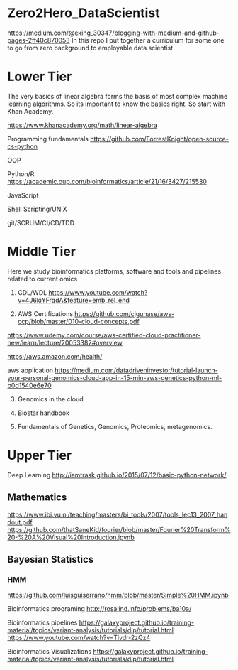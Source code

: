 # Zero2Hero_DataScientist
https://medium.com/@eking_30347/blogging-with-medium-and-github-pages-2ff40c870053
In this repo I put together a curriculum for some one to go from zero background to employable data scientist


# Lower Tier
The very basics of linear algebra forms the basis of most complex machine learning algorithms. So its important to know the basics right.
So start with Khan Academy.

https://www.khanacademy.org/math/linear-algebra

Programming fundamentals
https://github.com/ForrestKnight/open-source-cs-python

OOP

Python/R
https://academic.oup.com/bioinformatics/article/21/16/3427/215530

JavaScript

Shell Scripting/UNIX

git/SCRUM/CI/CD/TDD

# Middle Tier
Here we study bioinformatics platforms, software and tools and pipelines related to current omics

1. CDL/WDL
https://www.youtube.com/watch?v=4J6kiYFrqdA&feature=emb_rel_end


2. AWS Certifications
https://github.com/cjgunase/aws-ccp/blob/master/010-cloud-concepts.pdf

https://www.udemy.com/course/aws-certified-cloud-practitioner-new/learn/lecture/20053382#overview

https://aws.amazon.com/health/

aws application
https://medium.com/datadriveninvestor/tutorial-launch-your-personal-genomics-cloud-app-in-15-min-aws-genetics-python-ml-b0d1540e6e70


3. Genomics in the cloud


4. Biostar handbook

5. Fundamentals of Genetics, Genomics, Proteomics, metagenomics.


# Upper Tier
Deep Learning
http://iamtrask.github.io/2015/07/12/basic-python-network/

## Mathematics
https://www.ibi.vu.nl/teaching/masters/bi_tools/2007/tools_lec13_2007_handout.pdf
https://github.com/thatSaneKid/fourier/blob/master/Fourier%20Transform%20-%20A%20Visual%20Introduction.ipynb

## Bayesian Statistics
### HMM
https://github.com/luisguiserrano/hmm/blob/master/Simple%20HMM.ipynb

Bioinformatics programing
http://rosalind.info/problems/ba10a/

Bioinformatics pipelines
https://galaxyproject.github.io/training-material/topics/variant-analysis/tutorials/dip/tutorial.html
https://www.youtube.com/watch?v=Tivdr-2zQz4

Bioinformatics Visualizations
https://galaxyproject.github.io/training-material/topics/variant-analysis/tutorials/dip/tutorial.html






